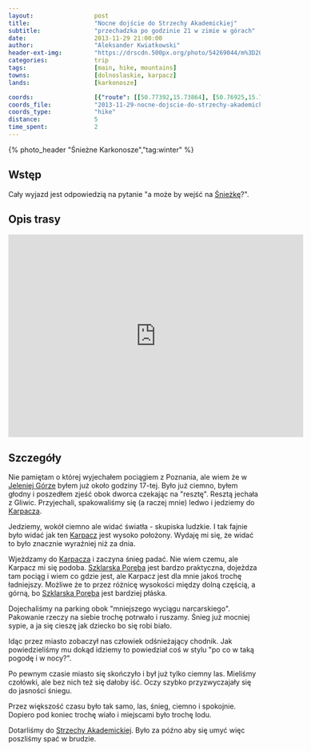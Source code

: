 ```yaml
---
layout:                 post
title:                  "Nocne dojście do Strzechy Akademickiej"
subtitle:               "przechadzka po godzinie 21 w zimie w górach"
date:                   2013-11-29 21:00:00
author:                 "Aleksander Kwiatkowski"
header-ext-img:         "https://drscdn.500px.org/photo/54269044/m%3D2048/e89b5ade629e7c1af495e592ae29a076"
categories:             trip
tags:                   [main, hike, mountains]
towns:                  [dolnoslaskie, karpacz]
lands:                  [karkonosze]

coords:                 [{"route": [[50.77392,15.73864], [50.76925,15.72860], [50.76075,15.72217], [50.76165,15.71144], [50.75087,15.70839]], "type": "hike"}]
coords_file:            "2013-11-29-nocne-dojscie-do-strzechy-akademickiej.json"
coords_type:            "hike"
distance:               5
time_spent:             2
---
```


[wiki-karpacz]:                 https://pl.wikipedia.org/wiki/Karpacz
[wiki-sniezka]:                 https://pl.wikipedia.org/wiki/%C5%9Anie%C5%BCka
[wiki-szklarska]:               https://pl.wikipedia.org/wiki/Szklarska_Por%C4%99ba
[wiki-jelenia]:                 https://pl.wikipedia.org/wiki/Jelenia_G%C3%B3ra
[wiki-strzecha]:                https://pl.wikipedia.org/wiki/Schronisko_PTTK_%E2%80%9EStrzecha_Akademicka%E2%80%9D

{% photo_header "Śnieżne Karkonosze","tag:winter" %}

Wstęp
-----

Cały wyjazd jest odpowiedzią na pytanie "a może by wejść na [Śnieżkę][wiki-sniezka]?".

Opis trasy
----------

<iframe height='405' width='590' frameborder='0' allowtransparency='true' scrolling='no' src='https://www.strava.com/activities/334969133/embed/341ce6a97225b88d2fa4c2bc36399cd63c98615b'></iframe>

Szczegóły
---------

Nie pamiętam o której wyjechałem pociągiem z Poznania, ale wiem że w [Jeleniej Górze][wiki-jelenia]
byłem już około godziny 17-tej. Było już ciemno, byłem głodny i poszedłem zjeść obok dworca czekając na
"resztę". Resztą jechała z Gliwic. Przyjechali, spakowaliśmy się (a raczej mnie) ledwo
i jedziemy do [Karpacza][wiki-karpacz].

Jedziemy, wokół ciemno ale widać światła - skupiska ludzkie. I tak fajnie było widać jak ten [Karpacz][wiki-karpacz]
jest wysoko położony. Wydaję mi się, że widać to było znacznie wyraźniej niż za dnia.

Wjeżdzamy do [Karpacza][wiki-karpacz] i zaczyna śnieg padać. Nie wiem czemu, ale Karpacz mi się podoba.
[Szklarska Poręba][wiki-szklarska] jest bardzo praktyczna, dojeżdza tam pociąg i wiem co gdzie jest, ale
Karpacz jest dla mnie jakoś trochę ładniejszy. Możliwe że to przez różnicę wysokości między dolną częścią,
a górną, bo [Szklarska Poręba][wiki-szklarska] jest bardziej płáska.

Dojechaliśmy na parking obok "mniejszego wyciągu narcarskiego". Pakowanie rzeczy na siebie trochę potrwało
i ruszamy. Śnieg już mocniej sypie, a ja się cieszę jak dziecko bo się robi biało.

Idąc przez miasto zobaczył nas człowiek odśnieżający chodnik. Jak powiedzieliśmy mu dokąd idziemy to
powiedział coś w stylu "po co w taką pogodę i w nocy?".

Po pewnym czasie miasto się skończyło i był już tylko ciemny las. Mieliśmy czołówki, ale bez nich też się dałoby iść.
Oczy szybko przyzwyczajały się do jasności śniegu.

Przez większość czasu było tak samo, las, śnieg, ciemno i spokojnie. Dopiero pod koniec trochę wiało i miejscami
było trochę lodu.

Dotarliśmy do [Strzechy Akademickiej][wiki-strzecha]. Było za późno aby się umyć więc
poszliśmy spać w brudzie.
